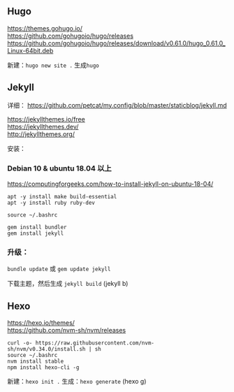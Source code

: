 ## Hugo
https://themes.gohugo.io/   
https://github.com/gohugoio/hugo/releases   
https://github.com/gohugoio/hugo/releases/download/v0.61.0/hugo_0.61.0_Linux-64bit.deb   

新建：`hugo new site .`  生成`hugo`

## Jekyll

详细： https://github.com/petcat/my.config/blob/master/staticblog/jekyll.md

https://jekyllthemes.io/free   
https://jekyllthemes.dev/   
http://jekyllthemes.org/  

安装：  

### Debian 10 & ubuntu 18.04 以上
https://computingforgeeks.com/how-to-install-jekyll-on-ubuntu-18-04/    

```
apt -y install make build-essential    
apt -y install ruby ruby-dev    
```
`source ~/.bashrc`   
```
gem install bundler   
gem install jekyll    
```


### 升级：
`bundle update` 或 `gem update jekyll`  

下载主题，然后生成 `jekyll build` (jekyll b)  


## Hexo
https://hexo.io/themes/  
https://github.com/nvm-sh/nvm/releases  
```
curl -o- https://raw.githubusercontent.com/nvm-sh/nvm/v0.34.0/install.sh | sh
source ~/.bashrc
nvm install stable
npm install hexo-cli -g
```
新建：`hexo init .`  生成：`hexo generate` (hexo g)      
